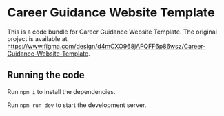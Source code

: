 
  # Career Guidance Website Template

  This is a code bundle for Career Guidance Website Template. The original project is available at https://www.figma.com/design/d4mCXO968jAFQFF6p86wsz/Career-Guidance-Website-Template.

  ## Running the code

  Run `npm i` to install the dependencies.

  Run `npm run dev` to start the development server.
  